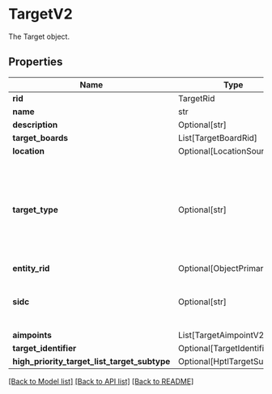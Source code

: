 # TargetV2

The Target object.

## Properties
| Name | Type | Required | Description |
| ------------ | ------------- | ------------- | ------------- |
**rid** | TargetRid | Yes |  |
**name** | str | Yes |  |
**description** | Optional[str] | No |  |
**target_boards** | List[TargetBoardRid] | Yes |  |
**location** | Optional[LocationSource] | No |  |
**target_type** | Optional[str] | No | This is used for effector pairing and determination around HPTL category and time sensitivity Example: Building  |
**entity_rid** | Optional[ObjectPrimaryKey] | No |  |
**sidc** | Optional[str] | No | MIL-STD 2525C Symbol Identification Code |
**aimpoints** | List[TargetAimpointV2] | Yes |  |
**target_identifier** | Optional[TargetIdentifier] | No |  |
**high_priority_target_list_target_subtype** | Optional[HptlTargetSubtype] | No |  |


[[Back to Model list]](../../../../README.md#models-v1-link) [[Back to API list]](../../../../README.md#apis-v1-link) [[Back to README]](../../../../README.md)
